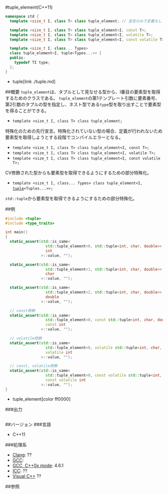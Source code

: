 #tuple_element(C++11)
```cpp
namespace std {
  template <size_t I, class T> class tuple_element; // 宣言のみで定義なし

  template <size_t I, class T> class tuple_element<I, const T>;
  template <size_t I, class T> class tuple_element<I, volatile T>;
  template <size_t I, class T> class tuple_element<I, const volatile T>;

  template <size_t I, class... Types>
  class tuple_element<I, tuple<Types...>> {
  public:
    typedef TI type;
  };
}
```
* tuple[link ./tuple.md]

##概要
`tuple_element`は、タプルとして見なせる型から、I番目の要素型を取得するためのクラスである。 
`tuple_element`の第1テンプレート引数に要素番号、第2引数のタプルの型を指定し、ネスト型である`type`型を取り出すことで要素型を得ることができる。

- `template <size_t I, class T> class tuple_element;`

特殊化のための先行宣言。特殊化されていない型の場合、定義が行われないため要素型を取得しようとする段階でコンパイルエラーとなる。

- `template <size_t I, class T> class tuple_element<I, const T>;`
- `template <size_t I, class T> class tuple_element<I, volatile T>;`
- `template <size_t I, class T> class tuple_element<I, const volatile T>;`

CV修飾された型からも要素型を取得できるようにするための部分特殊化。

- `template <size_t I, class... Types> class tuple_element<I, `[`tuple`](./tuple.md)`<Tuples...>>;`

`std::tuple`から要素型を取得できるようにするための部分特殊化。


##例
```cpp
#include <tuple>
#include <type_traits>

int main()
{
  static_assert(std::is_same<
                  std::tuple_element<0, std::tuple<int, char, double>>::type,
                  int
                >::value, "");

  static_assert(std::is_same<
                  std::tuple_element<1, std::tuple<int, char, double>>::type,
                  char
                >::value, "");

  static_assert(std::is_same<
                  std::tuple_element<2, std::tuple<int, char, double>>::type,
                  double
                >::value, "");

  // const修飾
  static_assert(std::is_same<
                  std::tuple_element<0, const std::tuple<int, char, double>>::type,
                  const int
                >::value, "");

  // volatile修飾
  static_assert(std::is_same<
                  std::tuple_element<0, volatile std::tuple<int, char, double>>::type,
                  volatile int
                >::value, "");

  // const, volatile修飾
  static_assert(std::is_same<
                  std::tuple_element<0, const volatile std::tuple<int, char, double>>::type,
                  const volatile int
                >::value, "");
}
```
* tuple_element[color ff0000]

###出力
```
```

##バージョン
###言語
- C++11

###処理系
- [Clang](/implementation#clang.md): ??
- [GCC](/implementation#gcc.md): 
- [GCC, C++0x mode](/implementation#gcc.md): 4.6.1
- [ICC](/implementation#icc.md): ??
- [Visual C++](/implementation#visual_cpp.md) ??


##参照

